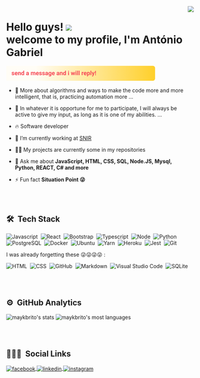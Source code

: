 <img align="right" height="590em" src="https://raw.githubusercontent.com/gist/Antonio-Gabriel/fe89aca264c72da46f77b253e4098544/raw/cecab4bbaf148f134940438fad1e13eb22160fc5/githubcard.svg"/>
<h1 align="left">Hello guys! <img src="https://raw.githubusercontent.com/kaueMarques/kaueMarques/master/hi.gif" width="30px"><br> welcome to my profile, I'm António Gabriel</h1>
<img src="wave1.png" alt="wave" style="position: relative;">
<br>

- 🌱 More about algorithms and ways to make the code more and more intelligent, that is, practicing 
  automation more ...

-  👯 In whatever it is opportune for me to participate, I will always be active to give my input, 
  as long as it is one of my abilities. ...

- 🔥 Software developer 

- 🔭 I’m currently working at [SNIR](http://snir.co.ao/)

- 👨‍💻 My projects are currently some in my repositories

- 💬 Ask me about **JavaScript, HTML, CSS, SQL, Node.JS, Mysql, Python, REACT, C# and more**

- ⚡ Fun fact **Situation Point 😜**

<br><br>

## 🛠 &nbsp;Tech Stack

![Javascript](https://img.shields.io/badge/-Javascript-05122A?style=flat&logo=Javascript)&nbsp;
![React](https://img.shields.io/badge/-React.Js-05122A?style=flat&logo=react)&nbsp;
![Bootstrap](https://img.shields.io/badge/-Bootstrap-05122A?style=flat&logo=bootstrap)&nbsp;
![Typescript](https://img.shields.io/badge/-Typescript-05122A?style=flat&logo=typescript)&nbsp;
![Node](https://img.shields.io/badge/-Node-05122A?style=flat&logo=node.js)&nbsp;
![Python](https://img.shields.io/badge/-Python-05122A?style=flat&logo=python)&nbsp;
![PostgreSQL](https://img.shields.io/badge/-PostgreSQL-05122A?style=flat&logo=postgresql)&nbsp;
![Docker](https://img.shields.io/badge/-Docker-05122A?style=flat&logo=docker)&nbsp;
![Ubuntu](https://img.shields.io/badge/-Ubuntu-05122A?style=flat&logo=ubuntu)&nbsp;
![Yarn](https://img.shields.io/badge/-Yarn-05122A?style=flat&logo=yarn)&nbsp;
![Heroku](https://img.shields.io/badge/-Heroku-05122A?style=flat&logo=heroku)&nbsp;
![Jest](https://img.shields.io/badge/-Jest-05122A?style=flat&logo=jest)&nbsp;
![Git](https://img.shields.io/badge/-Git-05122A?style=flat&logo=git)&nbsp;

I was already forgetting these 😜😜😜😜 : 

![HTML](https://img.shields.io/badge/-HTML-05122A?style=flat&logo=HTML5)&nbsp;
![CSS](https://img.shields.io/badge/-CSS-05122A?style=flat&logo=CSS3&logoColor=1572B6)&nbsp;
![GitHub](https://img.shields.io/badge/-GitHub-05122A?style=flat&logo=github)&nbsp;
![Markdown](https://img.shields.io/badge/-Markdown-05122A?style=flat&logo=markdown)&nbsp;
![Visual Studio Code](https://img.shields.io/badge/-Visual%20Studio%20Code-05122A?style=flat&logo=visual-studio-code&logoColor=007ACC)&nbsp;
![SQLite](https://img.shields.io/badge/-SQLite-05122A?style=flat&logo=sqlite)&nbsp;

<br><br>

## ⚙️ &nbsp;GitHub Analytics

<p align="left">
<img width="400em" src="https://github-readme-stats.vercel.app/api?username=Antonio-Gabriel&show_icons=true&theme=vision-friendly-dark" alt="maykbrito's stats"/>
<img width="400em" src="https://github-readme-stats.vercel.app/api/top-langs/?username=Antonio-Gabriel&layout=compact&theme=vision-friendly-dark" alt="maykbrito's most languages"/>
</p>

<br><br>

## 👨🏽‍🦲 &nbsp;Social Links

<p align="left">
<a href="https://www.facebook.com/antoniocampos.gabriel" target="_blank">
  <img align="center" src="https://img.shields.io/badge/-@antoniogabriel-05122A?style=flat&logo=facebook" alt="facebook"/>
</a>
<a href="https://www.linkedin.com/in/ant%C3%B3nio-gabriel-066b7a1a4/" target="_blank">
  <img align="center" src="https://img.shields.io/badge/-@antoniogabriel-05122A?style=flat&logo=linkedin" alt="linkedin"/>
</a>
<a href="https://www.instagram.com/lunaticcosem.jeito/" target="_blank">
 <img align="center" src="https://img.shields.io/badge/-@antoniogabriel-05122A?style=flat&logo=instagram" alt="instagram"/>
</a>

<!--
## Hello guys! 👋welcome to my profile

  My name is António Gabriel computer student and passionate about computing, 
  I'm a software developer.
  
  Skills: C#, PHP, JAVASCRIPT, PYTHON, HTML5, CSS3, REACT, FLASK

 🔭 I can't talk about it yet ...
 🌱 More about algorithms and ways to make the code more and more intelligent, that is, practicing automation more ...
 👯 In whatever it is opportune for me to participate, I will always be active to give my input, as long as it is one of my abilities. ...
 🤔 Subjects that will help me to grow more and more in the area in which I find myself and you also contribute to this to happen, I believe. ...
 💬 Ask me about ... movies, codes, life and the rest is to see more kk ...
 ⚡ Fun fact: Impostor Syntrome ...
-->
 
<!-- <code><img height="20" src="https://raw.githubusercontent.com/github/explore/80688e429a7d4ef2fca1e82350fe8e3517d3494d/topics/javascript/javascript.png"></code> -->
<!-- <code><img height="20" src="https://raw.githubusercontent.com/github/explore/80688e429a7d4ef2fca1e82350fe8e3517d3494d/topics/vue/vue.png"></code> -->
<!-- <code><img height="20" src="https://raw.githubusercontent.com/github/explore/80688e429a7d4ef2fca1e82350fe8e3517d3494d/topics/react/react.png"></code> -->
<!-- <code><img height="20" src="https://cdn.jsdelivr.net/gh/devicons/devicon/icons/bootstrap/bootstrap-plain-wordmark.svg"></code> -->
<!-- <code><img height="20" src="https://cdn.jsdelivr.net/gh/devicons/devicon/icons/typescript/typescript-original.svg"></code> -->
<!-- <code><img height="20" src="https://raw.githubusercontent.com/github/explore/80688e429a7d4ef2fca1e82350fe8e3517d3494d/topics/nodejs/nodejs.png"></code> -->
<!-- <code><img height="20" src="https://raw.githubusercontent.com/github/explore/80688e429a7d4ef2fca1e82350fe8e3517d3494d/topics/python/python.png"></code> -->
<!-- <code><img height="20" src="https://raw.githubusercontent.com/github/explore/80688e429a7d4ef2fca1e82350fe8e3517d3494d/topics/sql/sql.png"></code> -->
<!-- <code><img height="20" src="https://raw.githubusercontent.com/github/explore/80688e429a7d4ef2fca1e82350fe8e3517d3494d/topics/docker/docker.png"></code> -->
<!-- <code><img height="20" src="https://cdn.jsdelivr.net/gh/devicons/devicon/icons/chrome/chrome-original.svg"></code> -->
<!-- <code><img height="20" src="https://cdn.jsdelivr.net/gh/devicons/devicon/icons/ubuntu/ubuntu-plain.svg"></code> -->
<!-- <code><img height="20" src="https://cdn.jsdelivr.net/gh/devicons/devicon/icons/yarn/yarn-original.svg"></code> -->
<!-- <code><img height="20" src="https://cdn.jsdelivr.net/gh/devicons/devicon/icons/postgresql/postgresql-original-wordmark.svg"></code> -->
<!-- <code><img height="20" src="https://cdn.jsdelivr.net/gh/devicons/devicon/icons/linux/linux-original.svg"></code> -->
<!-- <code><img height="20" src="https://cdn.jsdelivr.net/gh/devicons/devicon/icons/heroku/heroku-plain-wordmark.svg"></code> -->
<!-- <code><img height="20" src="https://cdn.jsdelivr.net/gh/devicons/devicon/icons/jest/jest-plain.svg"></code> -->
<!-- <code><img height="20" src="https://raw.githubusercontent.com/github/explore/80688e429a7d4ef2fca1e82350fe8e3517d3494d/topics/git/git.png"></code> -->